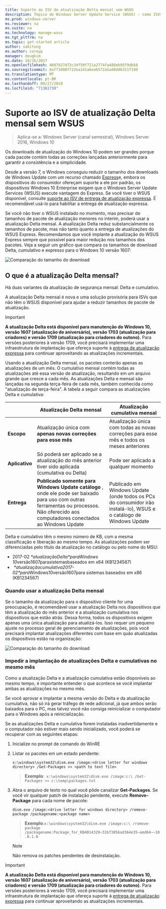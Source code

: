 ```yaml
---
title: Suporte ao ISV de atualização Delta mensal sem WSUS
description: Tópico do Windows Server Update Service (WSUS) – como ISVs (fornecedores independentes de software) podem usar temporariamente a atualização Delta mensal em vez da entrega de atualizações do WSUS Express para reduzir o tamanho do pacote
ms.prod: windows-server
ms.reviewer: na
ms.suite: na
ms.technology: manage-wsus
ms.tgt_pltfrm: na
ms.topic: get-started article
author: sakitong
ms.author: coreyp
manager: dougkim
ms.date: 10/16/2017
ms.openlocfilehash: 4607827d73c34f50f721a2774fa498eb95f9dbb8
ms.sourcegitcommit: 6aff3d88ff22ea141a6ea6572a5ad8dd6321f199
ms.translationtype: MT
ms.contentlocale: pt-BR
ms.lasthandoff: 09/27/2019
ms.locfileid: "71361730"
---
```

# <a name="monthly-delta-update-isv-support-without-wsus"></a>Suporte ao ISV de atualização Delta mensal sem WSUS

>Aplica-se a: Windows Server (canal semestral), Windows Server 2016, Windows 10

Os downloads de atualização do Windows 10 podem ser grandes porque cada pacote contém todas as correções lançadas anteriormente para garantir a consistência e a simplicidade.  

Desde a versão 7, o Windows conseguiu reduzir o tamanho dos downloads de Windows Update com um recurso chamado [Express](https://technet.microsoft.com/library/cc708456(v=ws.10).aspx#Anchor_2)e, embora os dispositivos do consumidor ofereçam suporte a ele por padrão, os dispositivos Windows 10 Enterprise exigem que o Windows Server Update Services (WSUS) execute vantagem do Express. Se você tiver o WSUS disponível, consulte [suporte ao ISV de entrega de atualização expressa](express-update-delivery-ISV-support.md). É recomendável usá-lo para habilitar a entrega de atualização expressa. 

Se você não tiver o WSUS instalado no momento, mas precisar de tamanhos de pacote de atualização menores no interim, poderá usar a atualização Delta mensal. A atualização Delta reduz substancialmente os tamanhos de pacote, mas não tanto quanto a entrega de atualizações do WSUS Express. Recomendamos que você implante a atualização do WSUS Express sempre que possível para maior redução nos tamanhos dos pacotes. Veja a seguir um gráfico que compara os tamanhos de download Delta, cumulativo e expresso para o Windows 10 versão 1607:

![Comparação do tamanho do download](../../media/express-update-delivery-isv-support/delta-1.png)

## <a name="what-is-monthly-delta-update"></a>O que é a atualização Delta mensal?

Há duas variantes da atualização de segurança mensal: Delta e cumulativo.

A atualização Delta mensal é nova e uma solução provisória para ISVs que não têm o WSUS disponível para ajudar a reduzir tamanhos de pacote de atualização.

>[!IMPORTANT]
>**A atualização Delta está disponível para manutenção do Windows 10, versão 1607 (atualização de aniversário), versão 1703 (atualização para criadores) e versão 1709 (atualização para criadores do outono).** Para versões posteriores à versão 1709, você precisará implementar uma infraestrutura de implantação que ofereça suporte à [entrega de atualização expressa](express-update-delivery-ISV-support.md) para continuar aproveitando as atualizações incrementais.

Usando a atualização Delta mensal, os pacotes conterão apenas as atualizações de um mês. O cumulativo mensal contém todas as atualizações até essa versão de atualização, resultando em um arquivo grande que cresce a cada mês. As atualizações Delta e mensal são lançadas na segunda terça-feira de cada mês, também conhecida como "atualização de terça-feira". A tabela a seguir compara as atualizações Delta e cumulativa:

|                    | Atualização **Delta** mensal                                                                                                                                                                                                       | Atualização **cumulativa** mensal                                                                                                                                                                                             |
|--------------------|--------------------------------------------------------------------------------------------------------------------------------------------------------------------------------------------------------------------------------|---------------------------------------------------------------------------------------------------------------------------------------------------------------------------------------------------------------------------|
| **Escopo**          | Atualização única com **apenas novas correções para esse mês**                                                                                                                                                                           | Atualização única com todas as novas correções para esse mês e todos os meses anteriores                                                                                                                                                   |
| **Aplicativo**    | Só poderá ser aplicado se a atualização do mês anterior tiver sido aplicada (cumulativa ou Delta)                                                                                                                                           | Pode ser aplicado a qualquer momento                                                                                                                                                                                                |
| **Entrega**       | **Publicado somente para Windows Update catálogo** , onde ele pode ser baixado para uso com outras ferramentas ou processos. Não oferecido aos computadores conectados ao Windows Update                                                         | Publicado em Windows Update (onde todos os PCs do consumidor irão instalá-lo), WSUS e o catálogo de Windows Update                                                                                                                |

Delta e cumulativo têm o mesmo número de KB, com a mesma classificação e liberação ao mesmo tempo. As atualizações podem ser diferenciadas pelo título da atualização no catálogo ou pelo nome do MSU:

- 2017-02 *\*atualizaçãoDelta\*paraWindows 10*versão1607parasistemasbaseados em x64 (KB1234567)
-  *\*atualizaçãocumulativa2017-02\*para*Windows10versão1607para sistemas baseados em x86 (KB1234567)                                                                                                                                                                                                                                                                                                                                                                                                                                                                                                                                                                                                                                                                                                                                                                                                                                                                                      

### <a name="when-to-use-monthly-delta-update"></a>Quando usar a atualização Delta mensal

Se o tamanho da atualização para o dispositivo cliente for uma preocupação, é recomendável usar a atualização Delta nos dispositivos que têm a atualização do mês anterior e a atualização cumulativa nos dispositivos que estão atrás. Dessa forma, todos os dispositivos exigem apenas uma única atualização para atualizá-los. Isso requer um pequeno ajuste no processo geral de gerenciamento de atualizações, pois você precisará implantar atualizações diferentes com base em quão atualizadas os dispositivos estão na organização:

![Comparação do tamanho do download](../../media/express-update-delivery-isv-support/delta-2.png)

### <a name="prevent-deployment-of-delta-and-cumulative-updates-in-the-same-month"></a>Impedir a implantação de atualizações Delta e cumulativas no mesmo mês

Como a atualização Delta e a atualização cumulativa estão disponíveis ao mesmo tempo, é importante entender o que acontece se você implantar ambas as atualizações no mesmo mês.

Se você aprovar e implantar a mesma versão do Delta e da atualização cumulativa, não só irá gerar tráfego de rede adicional, já que ambos serão baixados para o PC, mas talvez você não consiga reinicializar o computador para o Windows após a reinicialização.

Se as atualizações Delta e cumulativa forem instaladas inadvertidamente e o computador não estiver mais sendo inicializado, você poderá se recuperar com as seguintes etapas:

1. Inicialize no prompt de comando do WinRE
2. Listar os pacotes em um estado pendente:

    `x:\windows\system32\dism.exe /image:<drive letter for windows directory> /Get-Packages >> <path to text file>`
 
    > **Exemplo**:` x:\windows\system32\dism.exe /image:c:\ /Get-Packages >> c:\temp\packages.txt`
 
3. Abra o arquivo de texto no qual você pôde canalizar **Get-Packages**. Se você vir qualquer patch de instalação pendente, execute **Remove-Package** para cada nome de pacote:
 
   `dism.exe /image:<drive letter for windows directory> /remove-package /packagename:<package name>`
 
    > **Exemplo**:`x:\windows\system32\dism.exe /image:c:\ /remove-package /packagename:Package_for_KB4014329~31bf3856ad364e35~amd64~~10.0.1.0`
 
    >[!NOTE]
    >Não remova os patches pendentes de desinstalação.

>[!IMPORTANT]
>**A atualização Delta está disponível para manutenção do Windows 10, versão 1607 (atualização de aniversário), versão 1703 (atualização para criadores) e versão 1709 (atualização para criadores do outono).** Para versões posteriores à versão 1709, você precisará implementar uma infraestrutura de implantação que ofereça suporte à [entrega de atualização expressa](express-update-delivery-ISV-support.md) para continuar aproveitando as atualizações incrementais.
